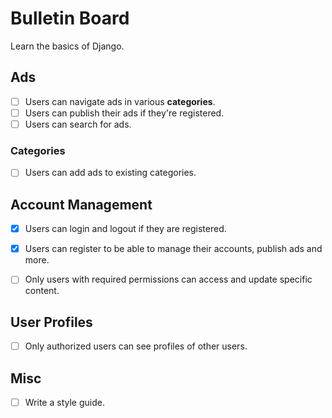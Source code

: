 # Bulletin Board

Learn the basics of Django.


## Ads

- [ ] Users can navigate ads in various **categories**.
- [ ] Users can publish their ads if they're registered.
- [ ] Users can search for ads.

### Categories

- [ ] Users can add ads to existing categories.


## Account Management

- [x] Users can login and logout if they are registered.
- [x] Users can register to be able to manage their accounts, publish ads and more.
- [ ] Only users with required permissions can access and update specific content.


## User Profiles

- [ ] Only authorized users can see profiles of other users.


## Misc

- [ ] Write a style guide.
